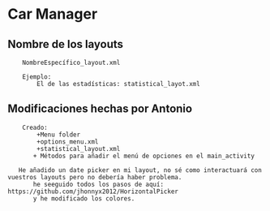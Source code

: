 # Car Manager


##   Nombre de los layouts
        NombreEspecífico_layout.xml
        
        Ejemplo: 
            El de las estadísticas: statistical_layot.xml
            
##    Modificaciones hechas por Antonio

        Creado: 
            +Menu folder
            +options_menu.xml
            +statistical_layout.xml
           + Métodos para añadir el menú de opciones en el main_activity
           
       He añadido un date picker en mi layout, no sé como interactuará con vuestros layouts pero no debería haber problema.
           he seeguido todos los pasos de aquí: https://github.com/jhonnyx2012/HorizontalPicker
           y he modificado los colores.
           